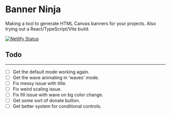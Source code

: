 # Banner Ninja 

Making a tool to generate HTML Canvas banners for your projects.
Also trying out a React/TypeScript/Vite build.

[![Netlify Status](https://api.netlify.com/api/v1/badges/10f79a94-2d62-4e85-8225-38bf04b15412/deploy-status)](https://app.netlify.com/sites/banner-ninja/deploys)

## Todo
----
- [ ] Get the default mode working again.
- [ ] Get the wave animating in 'waves' mode.
- [ ] Fix messy issue with title.
- [ ] Fix weird scaling issue.
- [ ] Fix fill issue with wave on bg color change.
- [ ] Get some sort of donate button.
- [ ] Get better system for conditional controls.
